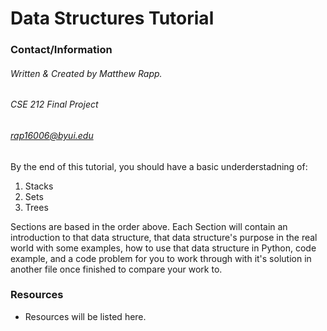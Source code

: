 # Data Structures Tutorial

### Contact/Information

###### Written & Created by Matthew Rapp.

###### CSE 212 Final Project

###### rap16006@byui.edu

By the end of this tutorial, you should have a basic underderstadning of:

1. Stacks
1. Sets
1. Trees

Sections are based in the order above. Each Section will contain an introduction to that data structure, that data structure's purpose in the real world with some examples, how to use that data structure in Python, code example, and a code problem for you to work through with it's solution in another file once finished to compare your work to.

### Resources

- Resources will be listed here.
